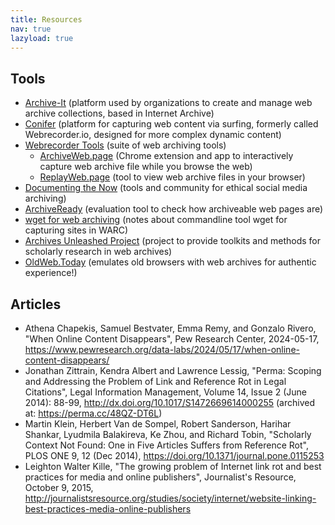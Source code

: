 ```yaml
---
title: Resources
nav: true
lazyload: true
---
```


## Tools 

- [Archive-It](https://archive-it.org/) (platform used by organizations to create and manage web archive collections, based in Internet Archive)
- [Conifer](https://conifer.rhizome.org/) (platform for capturing web content via surfing, formerly called Webrecorder.io, designed for more complex dynamic content)
- [Webrecorder Tools](https://webrecorder.net/) (suite of web archiving tools)
    - [ArchiveWeb.page](https://archiveweb.page/) (Chrome extension and app to interactively capture web archive file while you browse the web)
    - [ReplayWeb.page](https://replayweb.page/) (tool to view web archive files in your browser)
- [Documenting the Now](https://www.docnow.io/) (tools and community for ethical social media archiving)
- [ArchiveReady](https://archiveready.com/) (evaluation tool to check how archiveable web pages are)
- [wget for web archiving](https://evanwill.github.io/_drafts/notes/wget-archives.html) (notes about commandline tool wget for capturing sites in WARC)
- [Archives Unleashed Project](https://archivesunleashed.org/) (project to provide toolkits and methods for scholarly research in web archives)
- [OldWeb.Today](https://oldweb.today/) (emulates old browsers with web archives for authentic experience!)

## Articles

- Athena Chapekis, Samuel Bestvater, Emma Remy, and Gonzalo Rivero, "When Online Content Disappears", Pew Research Center, 2024-05-17, <https://www.pewresearch.org/data-labs/2024/05/17/when-online-content-disappears/>
- Jonathan Zittrain, Kendra Albert and Lawrence Lessig, "Perma: Scoping and Addressing the Problem of Link and Reference Rot in Legal Citations", Legal Information Management, Volume 14, Issue 2 (June 2014): 88-99, <http://dx.doi.org/10.1017/S1472669614000255> (archived at: <https://perma.cc/48QZ-DT6L>)
- Martin Klein, Herbert Van de Sompel, Robert Sanderson, Harihar Shankar, Lyudmila Balakireva, Ke Zhou, and Richard Tobin, "Scholarly Context Not Found: One in Five Articles Suffers from Reference Rot", PLOS ONE 9, 12 (Dec 2014), <https://doi.org/10.1371/journal.pone.0115253>
- Leighton Walter Kille, "The growing problem of Internet link rot and best practices for media and online publishers", Journalist's Resource, October 9, 2015, <http://journalistsresource.org/studies/society/internet/website-linking-best-practices-media-online-publishers>
